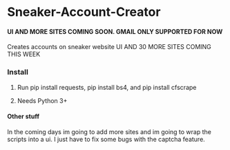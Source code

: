 # Sneaker-Account-Creator
#### UI AND MORE SITES COMING SOON. GMAIL ONLY SUPPORTED FOR NOW
Creates accounts on sneaker website UI AND 30 MORE SITES COMING THIS WEEK
### Install

1. Run pip install requests, pip install bs4, and pip install cfscrape

2. Needs Python 3+

#### Other stuff
In the coming days im going to add more sites and im going to wrap the scripts into a ui. I just have to fix some bugs with the captcha feature.
